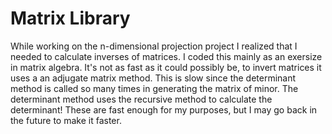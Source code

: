 # Matrix Library
While working on the n-dimensional projection project I realized that I needed to calculate inverses of matrices.  I coded this mainly as an exersize in matrix algebra.  It's not as fast as it could possibly be, to invert matrices it uses a an adjugate matrix method.  This is slow since the determinant method is called so many times in generating the matrix of minor.  The determinant method uses the recursive method to calculate the determinant!  These are fast enough for my purposes, but I may go back in the future to make it faster.
